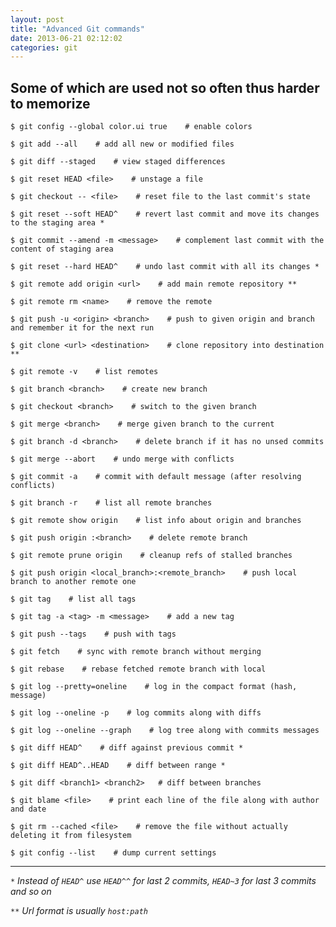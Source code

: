 ```yaml
---
layout: post
title: "Advanced Git commands"
date: 2013-06-21 02:12:02
categories: git
---
```


## Some of which are used not so often thus harder to memorize
  
    $ git config --global color.ui true    # enable colors
  
    $ git add --all    # add all new or modified files
    
    $ git diff --staged    # view staged differences
    
    $ git reset HEAD <file>    # unstage a file
    
    $ git checkout -- <file>    # reset file to the last commit's state
    
    $ git reset --soft HEAD^    # revert last commit and move its changes to the staging area *
    
    $ git commit --amend -m <message>    # complement last commit with the content of staging area
    
    $ git reset --hard HEAD^    # undo last commit with all its changes *
    
    $ git remote add origin <url>    # add main remote repository **
    
    $ git remote rm <name>    # remove the remote
    
    $ git push -u <origin> <branch>    # push to given origin and branch and remember it for the next run
    
    $ git clone <url> <destination>    # clone repository into destination **
    
    $ git remote -v    # list remotes
    
    $ git branch <branch>    # create new branch
    
    $ git checkout <branch>    # switch to the given branch
    
    $ git merge <branch>    # merge given branch to the current
    
    $ git branch -d <branch>    # delete branch if it has no unsed commits
    
    $ git merge --abort    # undo merge with conflicts
    
    $ git commit -a    # commit with default message (after resolving conflicts)
    
    $ git branch -r    # list all remote branches
    
    $ git remote show origin    # list info about origin and branches
    
    $ git push origin :<branch>    # delete remote branch
    
    $ git remote prune origin    # cleanup refs of stalled branches
    
    $ git push origin <local_branch>:<remote_branch>    # push local branch to another remote one
    
    $ git tag    # list all tags
    
    $ git tag -a <tag> -m <message>    # add a new tag
    
    $ git push --tags    # push with tags
    
    $ git fetch    # sync with remote branch without merging
    
    $ git rebase    # rebase fetched remote branch with local
    
    $ git log --pretty=oneline    # log in the compact format (hash, message)
    
    $ git log --oneline -p    # log commits along with diffs
    
    $ git log --oneline --graph    # log tree along with commits messages
    
    $ git diff HEAD^    # diff against previous commit *
    
    $ git diff HEAD^..HEAD    # diff between range *
    
    $ git diff <branch1> <branch2>   # diff between branches
    
    $ git blame <file>    # print each line of the file along with author and date
    
    $ git rm --cached <file>    # remove the file without actually deleting it from filesystem
    
    $ git config --list    # dump current settings


***    
`*` *Instead of `HEAD^` use `HEAD^^` for last 2 commits, `HEAD~3` for last 3 commits and so on*

`**` *Url format is usually `host:path`*

